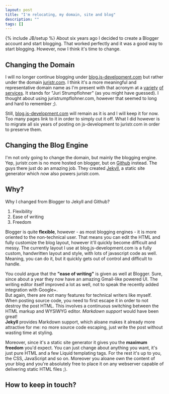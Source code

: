 ```yaml
---
layout: post
title: "I'm relocating, my domain, site and blog"
description: ""
tags: []
---
```

{% include JB/setup %}
About six years ago I decided to create a Blogger account and start blogging. That worked perfectly and it was a good way to start blogging. However, now I think it's time to change.

## Changing the Domain
I will no longer continue blogging under [blog.js-development.com](http://blog.js-development.com) but rather under the domain [juristr.com](http://juristr.com). I think it's a more meaningful and representative domain name as I'm present with that acronym at a [variety](http://github.com/juristr) [of services](http://twitter.com/juristr). It stands for "Juri Strumpflohner" (as you might have guessed). I thought about using juristrumpflohner.com, however that seemed to long and hard to remember ;).

Still, [blog.js-development.com](http://blog.js-development.com) will remain as it is and I will keep it for now. Too many pages link to it in order to simply cut it off. What I did however is to migrate all six years of posting on js-development to juristr.com in order to preserve them.

## Changing the Blog Engine
I'm not only going to change the domain, but mainly the blogging engine. Yep, juristr.com is no more hosted on blogger, but on [Github](http://github.com) instead. The guys there just do an amazing job. They created [Jekyll](https://github.com/mojombo/jekyll), a static site generator which now also powers juristr.com.

## Why?
Why I changed from Blogger to Jekyll and Github?

1. Flexibility
2. Ease of writing
3. Freedom

Blogger is quite **flexible**, however - as most blogging engines - it is more oriented to the non-technical user. That means you can edit the HTML and fully customize the blog layout, however it'll quickly become difficult and messy. The currently layout I use at blog.js-development.com is a fully custom, handwritten layout and style, with lots of javascript code as well. Meaning, you can do it, but it quickly gets out of control and difficult to handle.

You could argue that the **"ease of writing"** is given as well at Blogger. Sure, since about a year they now have an amazing Gmail-like powered UI. The writing editor itself improved a lot as well, not to speak the recently added integration with Google+.  
But again, there are not many features for technical writers like myself. When posting source code, you need to first escape it in order to not destroy the post HTML. This involves a continuous switching between the HTML markup and WYSIWYG editor. _Markdown support_ would have been great!  
**Jekyll** provides Markdown support, which aloane makes it already more attractive for me: no more source code escaping, just write the post without wasting time at styling.

Moreover, since it's a static site generator it gives you the **maximum freedom** you'd expect. You can just change about anything you want, it's just pure HTML and a few Liquid templating tags. For the rest it's up to you, the CSS, JavaScript and so on. Moreover you aloane own the content of your blog and you're absolutely free to place it on any webserver capable of delivering static HTML files ;).

## How to keep in touch?

